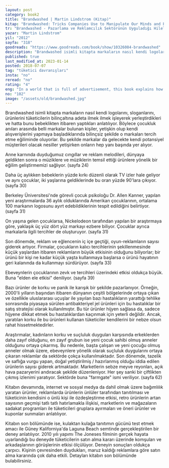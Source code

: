 ```yaml
---
layout: post  
category: book2  
title: "Brandwashed | Martin Lindstrom (Kitap)"  
kitap: "Brandwashed: Tricks Companies Use to Manipulate Our Minds and Persuade Us to Buy"  
tr: "Brandwashed - Pazarlama ve Reklamcılık Sektörünün Uyguladığı Hilelere Çarpıcı Bir Bakış"  
yazar: "Martin Lindstrom"  
yil: "2012"  
sayfa: "318"  
goodreads: "https://www.goodreads.com/book/show/10326084-brandwashed"
description: "Brandwashed isimli kitapta markaların nasıl kendi logolarını, sloganlarını, ürünlerini tüketicilerin bilinçaltına adeta ilmek ilmek işleyerek yerleştirdikleri ve hatta bunu bebeklikten itibaren yaptıkları anlatılıyor."
published: true
last_modified_at: 2023-01-14
posted: 2018-07-07
tag: "tüketici davranışları"
insta: "no"
reread: "no"
rating: "4"
eng: "In a world that is full of advertisement, this book explains how a child is being exposed to hidden impacts of brands; and when he or she becomes an adult how his or her buying behaviour is affected."
no: "102"
image: "/assets/old/brandwashed.jpg"
---
```


Brandwashed isimli kitapta markaların nasıl kendi logolarını, sloganlarını, ürünlerini tüketicilerin bilinçaltına adeta ilmek ilmek işleyerek yerleştirdikleri ve hatta bunu bebeklikten itibaren yaptıkları anlatılıyor. Böylece çocukluk anıları arasında belli markalar bulunan kişiler, yetişkin olup kendi alışverişlerini yapmaya başladıklarında bilinçsiz şekilde o markaları tercih etme eğiliminde oluyorlar. Bu şekilde markalar da gelecekte kendi potansiyel müşterileri olacak nesiller yetişirken onların hep yanı başında yer alıyor.  
  
Anne karnında duyduğumuz cıngıllar ve reklam melodileri, dünyaya geldikten sonra o müziklere ve müziklerin temsil ettiği ürünlere yönelik bir eğilim geliştirmemizi sağlıyor. (sayfa 24)  
  
Daha üç aylıkken bebeklerin yüzde kırkı düzenli olarak TV izler hale geliyor ve aynı çocuklar, iki yaşlarına geldiklerinde bu oran yüzde 90'lara çıkıyor. (sayfa 30)  
  
Berkeley Üniversitesi'nde görevli çocuk psikoloğu Dr. Allen Kanner, yapılan yeni araştırmalarda 36 aylık olduklarında Amerikan çocuklarının, ortalama 100 markanın logosunu ayırt edebildiklerinin tespit edildiğini belirtiyor. (sayfa 31)  
  
On yaşına gelen çocuklarsa, Nickelodeon tarafından yapılan bir araştırmaya göre, yaklaşık üç yüz dört yüz markayı ezbere biliyor. Çocuklar ayrıca markalarla ilgili tercihler de oluşturuyor. (sayfa 31)  
  
Son dönemde, reklam ve eğlencenin iç içe geçtiği, oyun-reklamların sayısı giderek artıyor. Firmalar, çocukların kalıcı tercihlerinin şekillenmesinde küçük yaşlardan itibaren reklamların büyük etkisinin olduğunu biliyorlar; bir ürünü bir kişi ne kadar küçük yaşta kullanmaya başlarsa o ürünü hayatının geri kalanında da kullanmayı sürdürüyor. (sayfa 33) 

Ebeveynlerin çocuklarının zevk ve tercihleri üzerindeki etkisi oldukça büyük. Buna "elden ele etkisi" deniliyor. (sayfa 39)  
  
Bazı ürünler de korku ve panik ile karışık bir şekilde pazarlanıyor. Örneğin, 2000'li yılların başından itibaren dünyanın çeşitli bölgelerinde ortaya çıkan ve özellikle uluslararası uçuşlar ile yayılan bazı hastalıkların yarattığı tehlike sonrasında piyasaya sürülen antibakteriyel jel ürünleri için bu hastalıklar bir satış stratejisi olarak kullanılmıştır. Bu tür ürünler hijyen sağlasa da, sadece hijyene dikkat etmek bu hastalıklardan kaçınmak için yeterli değildir. Ancak, yaratılan korku ile bu ürünleri kullanan tüketiciler kendilerini bir nebze olsun rahat hissetmektedirler.  
  
Araştırmalar, kadınların korku ve suçluluk duyguları karşısında erkeklerden daha zayıf olduğunu, en zayıf grubun ise yeni çocuk sahibi olmuş anneler olduğunu ortaya çıkarmış. Bu nedenle, başta çalışan ve yeni çocuğu olmuş anneler olmak üzere, ebeveynlere yönelik olarak suçluluk duygularını ortaya çıkaran reklamlar da sektörde çokça kullanılmaktadır. Son dönemde, tazelik ve saflığa vurgu yapan, doğal yetiştirilmiş / hazırlanmış olduğu iddia edilen ürünlerin sayısı giderek artmaktadır. Marketlerin sebze meyve reyonları, açık hava pazaryerini andıracak şekilde düzenleniyor. Her şey sanki bir çiftlikten çıkmış izlenimi yaratıyor. Sektörde buna "farmgate" ismi veriliyor. (sayfa 62)  
  
Kitabın devamında, internet ve sosyal medya da dahil olmak üzere bağımlılık yaratan ürünler, reklamlarda ürünlerin ünlüler tarafından tanıtılması ve tüketicinin kendisini o ünlü kişi ile özdeşleştirme etkisi, retro ürünlerin artan sayısının geçmişi tatlı tatlı hatırlamakla ilişkisi, marketlerin ve mağazaların sadakat programları ile tüketicileri gruplara ayırmaları ve öneri ürünler ve kuponlar sunmaları anlatılıyor.  
  
Kitabın son bölümünde ise, kulaktan kulağa tanıtımın gücünü test etmek amacı ile Güney Kaliforniya'da Laguna Beach semtinde gerçekleştirilen bir deney anlatılıyor. 2010 yılı yapımı The Joneses filminin gerçek hayata uyarlandığı bu deneyde tüketicilerin satın alma kararı üzerinde komşuları ve arkadaşlarının görüşlerinin etkisi ölçülüyor. Deneyin sonuçları oldukça çarpıcı. Kişinin çevresinden duydukları, maruz kaldığı reklamlara göre satın alma kararında çok daha etkili. Detayları kitabın son bölümünde bulabilirsiniz.  
